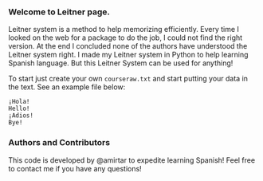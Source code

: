 ### Welcome to Leitner page.
Leitner system is a method to help memorizing efficiently. Every time I looked on the web for a package to do the job, I could not find the right version. At the end I concluded none of the authors have understood the Leitner system right. I made my Leitner system in Python to help learning Spanish language. But this Leitner System can be used for anything!

To start just create your own `courseraw.txt` and start putting your data in the text. See an example file below:

```
¡Hola!
Hello!
¡Adios!
Bye!
```

### Authors and Contributors
This code is developed by @amirtar to expedite learning Spanish! Feel free to contact me if you have any questions!

